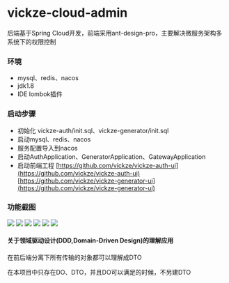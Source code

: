 # vickze-cloud-admin


后端基于Spring Cloud开发，前端采用ant-design-pro，主要解决微服务架构多系统下的权限控制


### 环境

* mysql、redis、nacos
* jdk1.8
* IDE lombok插件

### 启动步骤

* 初始化 vickze-auth/init.sql、vickze-generator/init.sql
* 启动mysql、redis、nacos
* 服务配置导入到nacos
* 启动AuthApplication、GeneratorApplication、GatewayApplication
* 启动前端工程 [https://github.com/vickze/vickze-auth-ui](https://github.com/vickze/vickze-auth-ui) [https://github.com/vickze/vickze-generator-ui](https://github.com/vickze/vickze-generator-ui)

### 功能截图

![](https://github.com/vickze/vickze-cloud-admin/system.png)
![](https://github.com/vickze/vickze-cloud-admin/menu.png)
![](https://github.com/vickze/vickze-cloud-admin/menuResource.png)
![](https://github.com/vickze/vickze-cloud-admin/menuResource_edit.png)
![](https://github.com/vickze/vickze-cloud-admin/role.png)
![](https://github.com/vickze/vickze-cloud-admin/user.png)


#### 关于领域驱动设计(DDD,Domain-Driven Design)的理解应用

在前后端分离下所有传输的对象都可以理解成DTO

在本项目中只存在DO、DTO，并且DO可以满足的时候，不另建DTO
